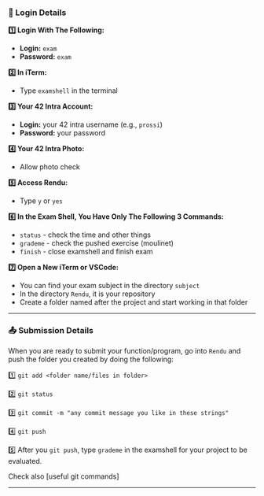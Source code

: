 ### 📝 Login Details

**1️⃣ Login With The Following:**
- **Login:** `exam`
- **Password:** `exam`

**2️⃣ In iTerm:**
- Type `examshell` in the terminal

**3️⃣ Your 42 Intra Account:**
- **Login:** your 42 intra username (e.g., `prossi`)
- **Password:** your password

**4️⃣ Your 42 Intra Photo:**
- Allow photo check

**5️⃣ Access Rendu:**
- Type `y` or `yes`

**6️⃣ In the Exam Shell, You Have Only The Following 3 Commands:**
- `status` - check the time and other things
- `grademe` - check the pushed exercise (moulinet)
- `finish` - close examshell and finish exam

**7️⃣ Open a New iTerm or VSCode:**
- You can find your exam subject in the directory `subject`
- In the directory `Rendu`, it is your repository
- Create a folder named after the project and start working in that folder

---

### 📤 Submission Details

When you are ready to submit your function/program, go into `Rendu` and push the folder you created by doing the following:

1️⃣ `git add <folder name/files in folder>`

2️⃣ `git status`

3️⃣ `git commit -m "any commit message you like in these strings"`

4️⃣ `git push`

5️⃣ After you `git push`, type `grademe` in the examshell for your project to be evaluated.


Check also [useful git commands]

---
